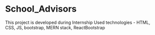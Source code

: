 # School_Advisors
This project is developed during Internship Used technologies - HTML, CSS, JS, bootstrap, MERN stack, ReactBootstrap
